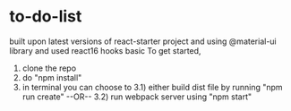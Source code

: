 # to-do-list
built upon latest versions of react-starter project and using @material-ui library and used react16 hooks basic
To get started, 
1) clone the repo
2) do "npm install"
3) in terminal you can choose to
  3.1) either build dist file by running "npm run create"
  --OR--
  3.2) run webpack server using "npm start"

